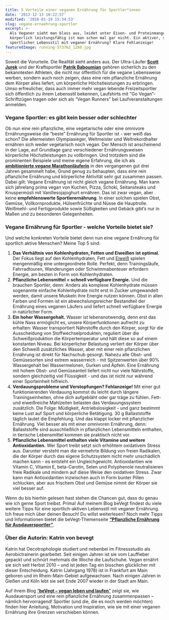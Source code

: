 ```yaml
---
title: 5 Vorteile einer veganen Ernährung für Sportler*innen
date: '2013-12-13 10:22:57'
modified: '2016-01-19 15:34:53'
slug: vegane-ernaehrung-sportler
excerpt: >-
  Als Veganer sieht man blass aus, leidet unter Eisen- und Proteinmangel, und
  körperlich leistungsfähig ist man schon mal gar nicht. Ein aktiver, sogar
  sportlicher Lebensstil mit veganer Ernährung? Klare Fehlanzeige! 
featuredImage: running-573762_1280.jpg
---
```


Soweit die Vorurteile. Die Realität sieht anders aus. Der Ultra-Läufer **[Scott Jurek](http://en.wikipedia.org/wiki/Scott_Jurek)** und der Kraftsportler **[Patrik Baboumian](http://www.patrikbaboumian.de/)** gehören sicherlich zu den bekanntesten Athleten, die nicht nur öffentlich für die vegane Lebensweise werben, sondern auch noch zeigen, dass eine rein pflanzliche Ernährung dem Körper alles liefert, um körperliche Höchstleistungen zu erbringen. Umso erfreulicher, dass auch immer mehr vegan lebende Freizeitsportler sich öffentlich zu ihrem Lebensstil bekennen, Laufshirts mit “Go Vegan”-Schriftzügen tragen oder sich als “Vegan Runners” bei Laufveranstaltungen anmelden.

### **Vegane Sportler: es gibt kein besser oder schlechter**

Ob nun eine rein pflanzliche, eine vegetarische oder eine omnivore Ernährungsweise die “beste” Ernährung für Sportler ist - wer weiß das schon? Die allermeisten Olympiasieger, Weltmeister und Weltrekordhalter ernähren sich weder vegetarisch noch vegan. Der Mensch ist anscheinend in der Lage, auf Grundlage ganz verschiedener Ernährungsweisen körperliche Höchstleistungen zu vollbringen. Und trotzdem sind die prominenten Beispiele und meine eigene Erfahrung, die ich als **[ambitionierte vegane Marathonläuferin](http://www.bevegt.de/info/)** in den vergangenen gut drei Jahren gesammelt habe, Grund genug zu behaupten, dass eine rein pflanzliche Ernährung und körperliche Aktivität sehr gut zusammen passen. Dabei gilt: Vegane Ernährung ist nicht gleich vegane Ernährung. Man kann sich jahrelang prima vegan von Kuchen, Pizza, Schoki, Seitansteaks und Knuspermüsli mit Vanillesojajoghurt ernähren. Das ist zwar vegan, aber keine **empfehlenswerte Sportlerernährung**. In einer solchen spielen Obst, Gemüse, Vollkornprodukte, Hülsenfrüchte und Nüsse die Hauptrolle. Weißmehl- und Fertigprodukte sowie Süßigkeiten und Gebäck gibt’s nur in Maßen und zu besonderen Gelegenheiten.

### **Vegane Ernährung für Sportler - welche Vorteile bietet sie?**

Und welche konkreten Vorteile bietet denn nun eine vegane Ernährung für sportlich aktive Menschen? Meine Top 5 sind:

1.  **Das Verhältnis von Kohlenhydraten, Fetten und Eiweißen** **ist optimal.** Der Fokus liegt auf den Kohlenhydraten, Fett und [Eiweiß](http://www.bevegt.de/eiweiss-protein-vegetarier-veganer/) spielen mengenmäßig eine untergeordnete Rolle. Perfekt, denn Trainingsläufe, Fahrradtouren, Wanderungen oder Schwimmabenteuer erfordern Energie, am besten in Form von Kohlenhydraten.
2.  **Pflanzliche Lebensmittel = schnell verfügbare Energie.** Und die brauchen Sportler, denn: Anders als komplexe Kohlenhydrate müssen sogenannte einfache Kohlenhydrate nicht erst in Zucker umgewandelt werden, damit unsere Muskeln ihre Energie nutzen können. Obst in allen Farben und Formen ist ein abwechslungsreicher Bestandteil der Ernährung eines veganen Läufers und liefert schnell verfügbare Energie in natürlicher Form.
3.  **Ein hoher Wassergehalt.** Wasser ist lebensnotwendig, denn erst das kühle Nass ermöglicht es, unsere Körperfunktionen aufrecht zu erhalten: Wasser transportiert Nährstoffe durch den Körper, sorgt für die Ausscheidung von Stoffwechselprodukten, reguliert über die Schweißproduktion die Körpertemperatur und hält diese so auf einem konstanten Niveau. Bei körperlicher Belastung verliert der Körper über den Schweiß zusätzliches Wasser, aber mit einer rein pflanzlichen Ernährung ist direkt für Nachschub gesorgt. Nahezu alle Obst- und Gemüsesorten sind extrem wasserreich - mit Spitzenwerten über 90% Wassergehalt bei Wassermelonen, Gurken und Äpfeln. Eine Ernährung mit hohem Obst- und Gemüseanteil liefert nicht nur viele Nährstoffe, sondern gleichzeitig viel Flüssigkeit - und das ist nicht nur während einer Sporteinheit hilfreich.
4.  **Verdauungsprobleme und Verstopfungen? Fehlanzeige!** Mit einer gut funktionierenden Verdauung kommst du leicht durch längere Trainingseinheiten, ohne dich aufgebläht oder gar träge zu fühlen. Fett- und eiweißreiche Mahlzeiten belasten das Verdauungssystem zusätzlich. Die Folge: Müdigkeit, Antriebslosigkeit - und ganz bestimmt keine Lust auf Sport und körperliche Betätigung. 30 g Ballaststoffe täglich lautet die Empfehlung. Und das klappt locker mit pflanzlicher Ernährung. Viel besser als mit einer omnivoren Ernährung, denn: Ballaststoffe sind ausschließlich in pflanzlichen Lebensmitteln enthalten, in tierische Lebensmittel kommen sie praktisch nicht vor.
5.  **Pflanzliche Lebensmittel enthalten viele Vitamine und weitere Antioxidantien.** Wer Sport treibt setzt sich erhöhtem oxidativem Stress aus. Darunter versteht man die vermehrte Bildung von freien Radikalen, die der Körper durch das eigene Schutzsystem nicht mehr unschädlich machen kann - es entsteht ein Ungleichgewicht. Antioxidantien wie Vitamin C, Vitamin E, beta-Carotin, Selen und Polyphenole neutralisieren freie Radikale und mindern auf diese Weise den oxidativen Stress. Zwar kann man Antioxidantien inzwischen auch in Form bunter Pillen schlucken, aber aus frischem Obst und Gemüse nimmt der Körper sie viel besser auf.

Wenn du bis hierhin gelesen hast stehen die Chancen gut, dass du genau wie ich gerne Sport treibst. Prima! Auf meinem Blog beVegt findest du viele weitere Tipps für eine sportlich-aktiven Lebensstil mit veganer Ernährung. Ich freue mich über deinen Besuch! Du willst weiterlesen? Noch mehr Tipps und Informationen bietet die beVegt-Themenseite **[“Pflanzliche Ernährung für Ausdauersportler”](http://www.bevegt.de/ernaehrung-ausdauersport-themenseite/)**.

### Über die Autorin: Katrin von bevegt

[<!-- Image removed (no copyright): Portrait-Katrin2.jpg -->](https://www.veganblatt.com/i/Portrait-Katrin2.jpg)Katrin hat Oecotrophologie studiert und nebenbei im Fitnessstudio als Aerobictrainerin gearbeitet. Seit einigen Jahren ist sie vom Lauffieber gepackt und schnürt mehrmals die Woche die Laufschuhe. Vegan ernährt sie sich seit Herbst 2010 – und ist jeden Tag ein bisschen glücklicher mit dieser Entscheidung. Katrin (Jahrgang 1978) ist in Frankfurt am Main geboren und im Rhein-Main-Gebiet aufgewachsen. Nach einigen Jahren in Gießen und Köln lebt sie seit Ende 2007 wieder in der Stadt am Main.

Auf ihrem Blog [“**beVegt – vegan leben und laufen**”](http://www.bevegt.de/) zeigt sie, wie Ausdauersport und eine rein pflanzliche Ernährung zusammenpassen – nämlich hervorragend! Sportler (und die, die es noch werden möchten) finden hier Anleitung, Motivation und Inspiration, wie sie mit einer veganen Ernährung ihre Grenzen verschieben können.
